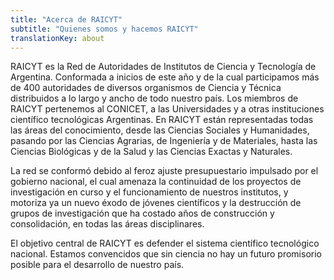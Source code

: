 ```yaml
---
title: "Acerca de RAICYT"
subtitle: "Quienes somos y hacemos RAICYT"
translationKey: about
---
```


RAICYT es la Red de Autoridades de Institutos de Ciencia y Tecnología de
Argentina. Conformada a inicios de este año y de la cual participamos más de 400
autoridades de diversos organismos de Ciencia y Técnica distribuidos a lo largo
y ancho de todo nuestro país. Los miembros de RAICYT pertenemos al CONICET, a
las Universidades y a otras instituciones científico tecnológicas Argentinas. En
RAICYT están representadas todas las áreas del conocimiento, desde las Ciencias
Sociales y Humanidades, pasando por las Ciencias Agrarias, de Ingeniería y de
Materiales, hasta las Ciencias Biológicas y de la Salud y las Ciencias Exactas y
Naturales.

La red se conformó debido al feroz ajuste presupuestario impulsado por el
gobierno nacional, el cual amenaza la continuidad de los proyectos de
investigación en curso y el funcionamiento de nuestros institutos, y motoriza ya
un nuevo éxodo de jóvenes científicos y la destrucción de grupos de
investigación que ha costado años de construcción y consolidación, en todas las
áreas disciplinares. 

El objetivo central de RAICYT es defender el sistema científico tecnológico
nacional. Estamos convencidos que sin ciencia no hay un futuro promisorio
posible para el desarrollo de nuestro país.
